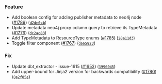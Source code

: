 ### Feature
* Add boolean config for adding publisher metadata to neo4j node ([#1789](https://github.com/brexhq/amundsen/issues/1789)) ([`d2de0cb`](https://github.com/brexhq/amundsen/commit/d2de0cb34666d7c923f75e62587f70c5a8ab3933))
* Update metadata neo4j proxy column query to retrieve its TypeMetadata ([#1776](https://github.com/brexhq/amundsen/issues/1776)) ([`dc2ac83`](https://github.com/brexhq/amundsen/commit/dc2ac83080c8fc1e2db36cf55495844b6735e5ea))
* Add TypeMetadata to ResourceType enums ([#1785](https://github.com/brexhq/amundsen/issues/1785)) ([`28a11d3`](https://github.com/brexhq/amundsen/commit/28a11d35ff17ec30d0da8908bd9945ebe670e63f))
* Toggle filter component ([#1767](https://github.com/brexhq/amundsen/issues/1767)) ([`d665823`](https://github.com/brexhq/amundsen/commit/d665823ad16d5eee16dcd1a2194b2d43dd010719))

### Fix
* Update dbt_extractor - issue-1615 ([#1653](https://github.com/brexhq/amundsen/issues/1653)) ([`3996045`](https://github.com/brexhq/amundsen/commit/3996045d21ecd80de4a52cbc6e45f9c89b086242))
* Add upper-bound for Jinja2 version for backwards compatibility ([#1780](https://github.com/brexhq/amundsen/issues/1780)) ([`8a2f85e`](https://github.com/brexhq/amundsen/commit/8a2f85e8ceae2f16ddfafd81da4c64fb37205f13))
